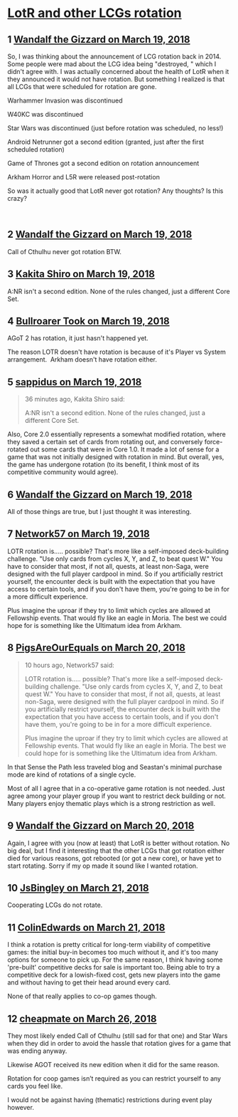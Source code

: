 # [LotR and other LCGs rotation](https://community.fantasyflightgames.com/topic/271814-lotr-and-other-lcgs-rotation/)

## 1 [Wandalf the Gizzard on March 19, 2018](https://community.fantasyflightgames.com/topic/271814-lotr-and-other-lcgs-rotation/?do=findComment&comment=3254122)

So, I was thinking about the announcement of LCG rotation back in 2014. Some people were mad about the LCG idea being "destroyed, " which I didn't agree with. I was actually concerned about the health of LotR when it they announced it would not have rotation. But something I realized is that all LCGs that were scheduled for rotation are gone.

Warhammer Invasion was discontinued

W40KC was discontinued

Star Wars was discontinued (just before rotation was scheduled, no less!)

Android Netrunner got a second edition (granted, just after the first scheduled rotation)

Game of Thrones got a second edition on rotation announcement

Arkham Horror and L5R were released post-rotation

So was it actually good that LotR never got rotation? Any thoughts? Is this crazy?

 

## 2 [Wandalf the Gizzard on March 19, 2018](https://community.fantasyflightgames.com/topic/271814-lotr-and-other-lcgs-rotation/?do=findComment&comment=3254127)

Call of Cthulhu never got rotation BTW.

## 3 [Kakita Shiro on March 19, 2018](https://community.fantasyflightgames.com/topic/271814-lotr-and-other-lcgs-rotation/?do=findComment&comment=3254153)

A:NR isn't a second edition. None of the rules changed, just a different Core Set.

## 4 [Bullroarer Took on March 19, 2018](https://community.fantasyflightgames.com/topic/271814-lotr-and-other-lcgs-rotation/?do=findComment&comment=3254185)

AGoT 2 has rotation, it just hasn't happened yet.

The reason LOTR doesn't have rotation is because of it's Player vs System arrangement.  Arkham doesn't have rotation either.

## 5 [sappidus on March 19, 2018](https://community.fantasyflightgames.com/topic/271814-lotr-and-other-lcgs-rotation/?do=findComment&comment=3254213)

> 36 minutes ago, Kakita Shiro said:
> 
> A:NR isn't a second edition. None of the rules changed, just a different Core Set.

Also, Core 2.0 essentially represents a somewhat modified rotation, where they saved a certain set of cards from rotating out, and conversely force-rotated out some cards that were in Core 1.0. It made a lot of sense for a game that was not initially designed with rotation in mind. But overall, yes, the game has undergone rotation (to its benefit, I think most of its competitive community would agree).

## 6 [Wandalf the Gizzard on March 19, 2018](https://community.fantasyflightgames.com/topic/271814-lotr-and-other-lcgs-rotation/?do=findComment&comment=3254338)

All of those things are true, but I just thought it was interesting.

## 7 [Network57 on March 19, 2018](https://community.fantasyflightgames.com/topic/271814-lotr-and-other-lcgs-rotation/?do=findComment&comment=3254345)

LOTR rotation is..... possible? That's more like a self-imposed deck-building challenge. "Use only cards from cycles X, Y, and Z, to beat quest W." You have to consider that most, if not all, quests, at least non-Saga, were designed with the full player cardpool in mind. So if you artificially restrict yourself, the encounter deck is built with the expectation that you have access to certain tools, and if you don't have them, you're going to be in for a more difficult experience.

Plus imagine the uproar if they try to limit which cycles are allowed at Fellowship events. That would fly like an eagle in Moria. The best we could hope for is something like the Ultimatum idea from Arkham.

## 8 [PigsAreOurEquals on March 20, 2018](https://community.fantasyflightgames.com/topic/271814-lotr-and-other-lcgs-rotation/?do=findComment&comment=3254689)

> 10 hours ago, Network57 said:
> 
> LOTR rotation is..... possible? That's more like a self-imposed deck-building challenge. "Use only cards from cycles X, Y, and Z, to beat quest W." You have to consider that most, if not all, quests, at least non-Saga, were designed with the full player cardpool in mind. So if you artificially restrict yourself, the encounter deck is built with the expectation that you have access to certain tools, and if you don't have them, you're going to be in for a more difficult experience.
> 
> Plus imagine the uproar if they try to limit which cycles are allowed at Fellowship events. That would fly like an eagle in Moria. The best we could hope for is something like the Ultimatum idea from Arkham.

In that Sense the Path less traveled blog and Seastan's minimal purchase mode are kind of rotations of a single cycle.

Most of all I agree that in a co-operative game rotation is not needed. Just agree among your player group if you want to restrict deck building or not. Many players enjoy thematic plays which is a strong restriction as well.

## 9 [Wandalf the Gizzard on March 20, 2018](https://community.fantasyflightgames.com/topic/271814-lotr-and-other-lcgs-rotation/?do=findComment&comment=3254801)

Again, I agree with you (now at least) that LotR is better without rotation. No big deal, but I find it interesting that the other LCGs that got rotation either died for various reasons, got rebooted (or got a new core), or have yet to start rotating. Sorry if my op made it sound like I wanted rotation.

## 10 [JsBingley on March 21, 2018](https://community.fantasyflightgames.com/topic/271814-lotr-and-other-lcgs-rotation/?do=findComment&comment=3255899)

Cooperating LCGs do not rotate.

## 11 [ColinEdwards on March 21, 2018](https://community.fantasyflightgames.com/topic/271814-lotr-and-other-lcgs-rotation/?do=findComment&comment=3256014)

I think a rotation is pretty critical for long-term viability of competitive games: the initial buy-in becomes too much without it, and it's too many options for someone to pick up. For the same reason, I think having some 'pre-built' competitive decks for sale is important too. Being able to try a competitive deck for a lowish-fixed cost, gets new players into the game and without having to get their head around every card.

None of that really applies to co-op games though.

## 12 [cheapmate on March 26, 2018](https://community.fantasyflightgames.com/topic/271814-lotr-and-other-lcgs-rotation/?do=findComment&comment=3261446)

They most likely ended Call of Cthulhu (still sad for that one) and Star Wars when they did in order to avoid the hassle that rotation gives for a game that was ending anyway.

Likewise AGOT received its new edition when it did for the same reason.

Rotation for coop games isn’t required as you can restrict yourself to any cards you feel like.

I would not be against having (thematic) restrictions during event play however.

